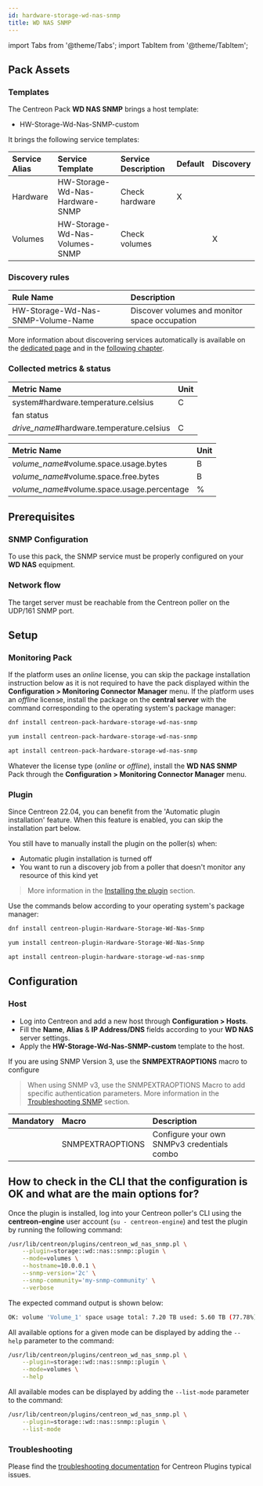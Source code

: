 ```yaml
---
id: hardware-storage-wd-nas-snmp
title: WD NAS SNMP
---
```

import Tabs from '@theme/Tabs';
import TabItem from '@theme/TabItem';

## Pack Assets

### Templates

The Centreon Pack **WD NAS SNMP** brings a host template:

* HW-Storage-Wd-Nas-SNMP-custom

It brings the following service templates:

| Service Alias | Service Template                | Service Description | Default | Discovery |
|:--------------|:--------------------------------|:--------------------|:--------|:----------|
| Hardware      | HW-Storage-Wd-Nas-Hardware-SNMP | Check hardware      | X       |           |
| Volumes       | HW-Storage-Wd-Nas-Volumes-SNMP  | Check volumes       |         | X         |

### Discovery rules

| Rule Name                          | Description                                   |
|:-----------------------------------|:----------------------------------------------|
| HW-Storage-Wd-Nas-SNMP-Volume-Name | Discover volumes and monitor space occupation |

More information about discovering services automatically is available on the [dedicated page](/docs/monitoring/discovery/services-discovery)
and in the [following chapter](/docs/monitoring/discovery/services-discovery/#discovery-rules).

### Collected metrics & status

<Tabs groupId="sync">
<TabItem value="Hardware" label="Hardware">

| Metric Name                               | Unit  |
|:------------------------------------------|:------|
| system#hardware.temperature.celsius       | C     |
| fan status                                |       |
| *drive_name*#hardware.temperature.celsius | C     |

</TabItem>
<TabItem value="Volumes" label="Volumes">

| Metric Name                                 | Unit  |
|:--------------------------------------------|:------|
| *volume_name*#volume.space.usage.bytes      | B     |
| *volume_name*#volume.space.free.bytes       | B     |
| *volume_name*#volume.space.usage.percentage | %     |

</TabItem>
</Tabs>

## Prerequisites

### SNMP Configuration

To use this pack, the SNMP service must be properly configured on your **WD NAS** equipment.

### Network flow

The target server must be reachable from the Centreon poller on the UDP/161
SNMP port.

## Setup

### Monitoring Pack

If the platform uses an *online* license, you can skip the package installation
instruction below as it is not required to have the pack displayed within the
**Configuration > Monitoring Connector Manager** menu.
If the platform uses an *offline* license, install the package on the **central server**
with the command corresponding to the operating system's package manager:

<Tabs groupId="sync">
<TabItem value="Alma / RHEL / Oracle Linux 8" label="Alma / RHEL / Oracle Linux 8">

```bash
dnf install centreon-pack-hardware-storage-wd-nas-snmp
```

</TabItem>
<TabItem value="CentOS 7" label="CentOS 7">

```bash
yum install centreon-pack-hardware-storage-wd-nas-snmp
```

</TabItem>
<TabItem value="Debian 11 & 12" label="Debian 11 & 12">

```bash
apt install centreon-pack-hardware-storage-wd-nas-snmp
```

</TabItem>
</Tabs>

Whatever the license type (*online* or *offline*), install the **WD NAS SNMP** Pack through
the **Configuration > Monitoring Connector Manager** menu.

### Plugin

Since Centreon 22.04, you can benefit from the 'Automatic plugin installation' feature.
When this feature is enabled, you can skip the installation part below.

You still have to manually install the plugin on the poller(s) when:
- Automatic plugin installation is turned off
- You want to run a discovery job from a poller that doesn't monitor any resource of this kind yet

> More information in the [Installing the plugin](/docs/monitoring/pluginpacks/#installing-the-plugin) section.

Use the commands below according to your operating system's package manager:

<Tabs groupId="sync">
<TabItem value="Alma / RHEL / Oracle Linux 8" label="Alma / RHEL / Oracle Linux 8">

```bash
dnf install centreon-plugin-Hardware-Storage-Wd-Nas-Snmp
```

</TabItem>
<TabItem value="CentOS 7" label="CentOS 7">

```bash
yum install centreon-plugin-Hardware-Storage-Wd-Nas-Snmp
```

</TabItem>
<TabItem value="Debian 11 & 12" label="Debian 11 & 12">

```bash
apt install centreon-plugin-hardware-storage-wd-nas-snmp
```

</TabItem>
</Tabs>

## Configuration

### Host

* Log into Centreon and add a new host through **Configuration > Hosts**.
* Fill the **Name**, **Alias** & **IP Address/DNS** fields according to your **WD NAS** server settings.
* Apply the **HW-Storage-Wd-Nas-SNMP-custom** template to the host.

If you are using SNMP Version 3, use the **SNMPEXTRAOPTIONS** macro to configure
> When using SNMP v3, use the SNMPEXTRAOPTIONS Macro to add specific authentication parameters.
> More information in the [Troubleshooting SNMP](../getting-started/how-to-guides/troubleshooting-plugins.md#snmpv3-options-mapping) section.

| Mandatory   | Macro            | Description                                  |
|:------------|:-----------------|:---------------------------------------------|
|             | SNMPEXTRAOPTIONS | Configure your own SNMPv3 credentials combo  |

## How to check in the CLI that the configuration is OK and what are the main options for?

Once the plugin is installed, log into your Centreon poller's CLI using the
**centreon-engine** user account (`su - centreon-engine`) and test the plugin by
running the following command:

```bash
/usr/lib/centreon/plugins/centreon_wd_nas_snmp.pl \
    --plugin=storage::wd::nas::snmp::plugin \
    --mode=volumes \
    --hostname=10.0.0.1 \
    --snmp-version='2c' \
    --snmp-community='my-snmp-community' \
    --verbose
```

The expected command output is shown below:

```bash
OK: volume 'Volume_1' space usage total: 7.20 TB used: 5.60 TB (77.78%) free: 1.60 TB (22.22%) | 'Volume_1#volume.space.usage.bytes'=6157265115545B;;;0;7916483719987.2 'Volume_1#volume.space.free.bytes'=1759218604441B;;;0;7916483719987.2 'Volume_1#volume.space.usage.percentage'=77.78%;;;0;100
```

All available options for a given mode can be displayed by adding the
`--help` parameter to the command:

```bash
/usr/lib/centreon/plugins/centreon_wd_nas_snmp.pl \
    --plugin=storage::wd::nas::snmp::plugin \
    --mode=volumes \
    --help
```

All available modes can be displayed by adding the `--list-mode` parameter to
the command:

```bash
/usr/lib/centreon/plugins/centreon_wd_nas_snmp.pl \
    --plugin=storage::wd::nas::snmp::plugin \
    --list-mode
```

### Troubleshooting

Please find the [troubleshooting documentation](../getting-started/how-to-guides/troubleshooting-plugins.md)
for Centreon Plugins typical issues.
